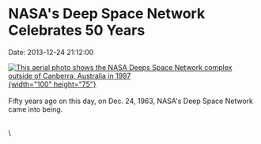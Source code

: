 NASA\'s Deep Space Network Celebrates 50 Years
==============================================

Date: 2013-12-24 21:12:00

[![This aerial photo shows the NASA Deeps Space Network complex outside
of Canberra, Australia in
1997](http://www.jpl.nasa.gov/images/dsn/20131224/23-th.jpg){width="100"
height="75"}](http://www.jpl.nasa.gov/news/news.php?release=2013-378&rn=news.xml&rst=3999)\
\
Fifty years ago on this day, on Dec. 24, 1963, NASA\'s Deep Space
Network came into being.

\
\
